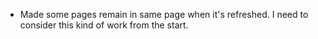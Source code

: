 - Made some pages remain in same page when it's refreshed. I need to consider this kind of work from the start.

